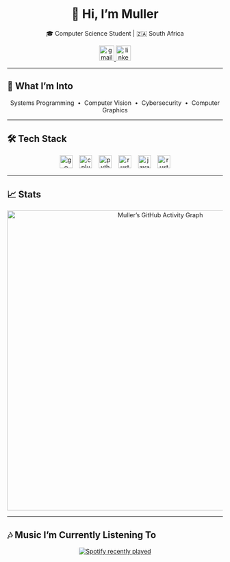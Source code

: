 <h1 align="center">👋 Hi, I’m Muller</h1>
<p align="center">🎓 Computer Science Student | 🇿🇦 South Africa</p>

<div align="center">
  <a href="mailto:mullerdannhauser1@gmail.com" target="_blank">
    <img src="https://img.shields.io/static/v1?message=Gmail&logo=gmail&color=D14836&style=for-the-badge" height="35" alt="gmail logo" />
  </a>
  <a href="https://www.linkedin.com/in/muller-dannhauser-02923424b/" target="_blank">
    <img src="https://img.shields.io/static/v1?message=LinkedIn&logo=linkedin&color=0077B5&style=for-the-badge" height="35" alt="linkedin logo" />
  </a>
</div>

---

## 🎯 What I’m Into
<p align="center">
  Systems Programming &nbsp;•&nbsp; Computer Vision &nbsp;•&nbsp; Cybersecurity &nbsp;•&nbsp; Computer Graphics
</p>

---

## 🛠️ Tech Stack
<p align="center">
  <img src="https://cdn.jsdelivr.net/gh/devicons/devicon/icons/go/go-original.svg" height="30" alt="go logo" />
  &nbsp;&nbsp;
  <img src="https://cdn.jsdelivr.net/gh/devicons/devicon/icons/cplusplus/cplusplus-original.svg" height="30" alt="cplusplus logo" />
  &nbsp;&nbsp;
  <img src="https://cdn.jsdelivr.net/gh/devicons/devicon/icons/python/python-original.svg" height="30" alt="python logo" />
  &nbsp;&nbsp;
  <img src="https://skillicons.dev/icons?i=rust" height="30" alt="rust logo" />
  &nbsp;&nbsp;
  <img src="https://cdn.jsdelivr.net/gh/devicons/devicon/icons/javascript/javascript-original.svg" height="30" alt="javascript logo" />
  &nbsp;&nbsp;
  <img src="https://icon.icepanel.io/Technology/svg/OpenGL.svg" height="30" alt="rust logo" />
</p>

---

## 📈 Stats

<p align="center">
  <img 
    alt="Muller’s GitHub Activity Graph" 
    src="https://github-readme-activity-graph.vercel.app/graph?username=MullerPietPompies&theme=github-dark&area=true&hide_border=true&radius=16&color=ffffff&line=2b2b2b&point=4CAF50" 
    width="700" 
  />
</a>
</p>

---

## 🎶 Music I’m Currently Listening To
<p align="center">
  <a href="https://open.spotify.com/user/bo1c6g7z0j95c9phsylr5zbik">
    <img src="https://spotify-recently-played-readme.vercel.app/api?user=bo1c6g7z0j95c9phsylr5zbik&count=5&unique=true" alt="Spotify recently played" />
  </a>
</p>
